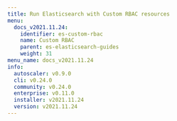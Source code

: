 ```yaml
---
title: Run Elasticsearch with Custom RBAC resources
menu:
  docs_v2021.11.24:
    identifier: es-custom-rbac
    name: Custom RBAC
    parent: es-elasticsearch-guides
    weight: 31
menu_name: docs_v2021.11.24
info:
  autoscaler: v0.9.0
  cli: v0.24.0
  community: v0.24.0
  enterprise: v0.11.0
  installer: v2021.11.24
  version: v2021.11.24
---
```


